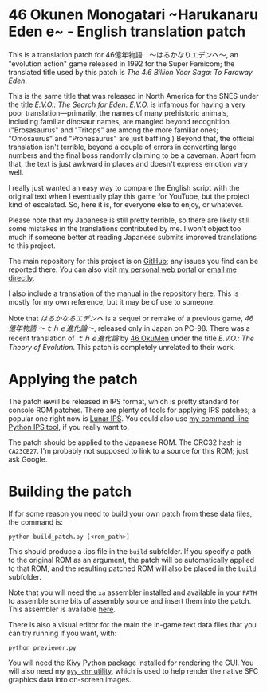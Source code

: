 # 46 Okunen Monogatari \~Harukanaru Eden e\~ - English translation patch

This is a translation patch for 46億年物語　～はるかなりエデンへ～, an "evolution action"
game released in 1992 for the Super Famicom; the translated title used by this
patch is *The 4.6 Billion Year Saga: To Faraway Eden*. 

This is the same title that was released in North America for the SNES under the
title *E.V.O.: The Search for Eden*. *E.V.O.* is infamous for having a very poor
translation—primarily, the names of many prehistoric animals, including familiar
dinosaur names, are mangled beyond recognition. ("Brosasaurus" and "Tritops"
are among the more familiar ones; "Omosaurus" and "Pronesaurus" are just
baffling.) Beyond that, the official translation isn't terrible, beyond a couple
of errors in converting large numbers and the final boss randomly claiming to
be a caveman. Apart from that, the text is just awkward in places and doesn't
express emotion very well.

I really just wanted an easy way to compare the English script with the original
text when I eventually play this game for YouTube, but the project kind of
escalated. So, here it is, for everyone else to enjoy, or whatever.

Please note that my Japanese is still pretty terrible, so there are likely still
some mistakes in the translations contributed by me. I won't object too much
if someone better at reading Japanese submits improved translations to this
project.

The main repository for this project is on
 [GitHub](https://github.com/nleseul/46bys_eden); any issues you find can be
reported there. You can also visit [my personal web
portal](http://nleseul.this-life.us/) or [email me
directly](mailto:nleseul@this-life.us).

I also include a translation of the manual in the repository
[here](https://github.com/nleseul/46bys_eden/blob/master/doc/manual_translation.txt).
This is mostly for my own reference, but it may be of use to someone.

Note that *はるかなるエデンへ* is a sequel or remake of a previous game, *46億年物語
～ｔｈｅ進化論～*, released only in Japan on PC-98. There was a recent translation of
*ｔｈｅ進化論* by [46 OkuMen](https://46okumen.com/) under the title *E.V.O.: The
Theory of Evolution*. This patch is completely unrelated to their work.

# Applying the patch

The patch ~~is~~will be released in IPS format, which is pretty standard for
console ROM patches. There are plenty of tools for applying IPS patches; a
popular one right now is [Lunar IPS](http://fusoya.eludevisibility.org/lips/).
You could also use [my command-line Python IPS tool](https://github.com/nleseul/ips_util),
if you really want to. 

The patch should be applied to the Japanese ROM. The CRC32 hash is `CA23CB27`.
I'm probably not supposed to link to a source for this ROM; just ask Google.

# Building the patch

If for some reason you need to build your own patch from these data files,
the command is:

```
python build_patch.py [<rom_path>]
```

This should produce a .ips file in the `build` subfolder. If you specify a path
to the original ROM as an argument, the patch will be automatically applied to
that ROM, and the resulting patched ROM will also be placed in the `build`
subfolder.

Note that you will need the `xa` assembler installed and available in your `PATH`
to assemble some bits of assembly source and insert them into the patch. This 
assembler is available [here](https://www.floodgap.com/retrotech/xa/).

There is also a visual editor for the main the in-game text data files that you
can try running if you want, with:

```
python previewer.py
```

You will need the [Kivy](https://kivy.org/#home) Python package installed for
rendering the GUI. You will also need my [`pyy_chr` utility](https://github.com/nleseul/pyy_chr),
which is used to help render the native SFC graphics data into on-screen images.